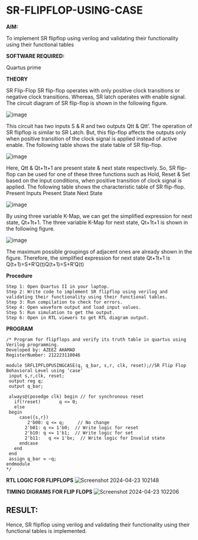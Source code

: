 # SR-FLIPFLOP-USING-CASE

**AIM:**

To implement  SR flipflop using verilog and validating their functionality using their functional tables

**SOFTWARE REQUIRED:**

Quartus prime

**THEORY**

SR Flip-Flop SR flip-flop operates with only positive clock transitions or negative clock transitions. Whereas, SR latch operates with enable signal. The circuit diagram of SR flip-flop is shown in the following figure.

![image](https://github.com/naavaneetha/SR-FLIPFLOP-USING-CASE/assets/154305477/0f710028-ad52-4d3e-9276-8714cf023a25)

 
This circuit has two inputs S & R and two outputs Qtt & Qtt’. The operation of SR flipflop is similar to SR Latch. But, this flip-flop affects the outputs only when positive transition of the clock signal is applied instead of active enable. The following table shows the state table of SR flip-flop.

![image](https://github.com/naavaneetha/SR-FLIPFLOP-USING-CASE/assets/154305477/dabfc4f4-87e3-4cbc-9472-f89ee1b5ed30)

 
Here, Qtt & Qt+1t+1 are present state & next state respectively. So, SR flip-flop can be used for one of these three functions such as Hold, Reset & Set based on the input conditions, when positive transition of clock signal is applied. The following table shows the characteristic table of SR flip-flop. Present Inputs Present State Next State

![image](https://github.com/naavaneetha/SR-FLIPFLOP-USING-CASE/assets/154305477/dd90d16c-aec5-4290-a586-e2346b1e9eb5)

 
By using three variable K-Map, we can get the simplified expression for next state, Qt+1t+1. The three variable K-Map for next state, Qt+1t+1 is shown in the following figure.

![image](https://github.com/naavaneetha/SR-FLIPFLOP-USING-CASE/assets/154305477/473efad6-d70b-4ca7-aeb7-898bbfca319f)

 
The maximum possible groupings of adjacent ones are already shown in the figure. Therefore, the simplified expression for next state Qt+1t+1 is Q(t+1)=S+R′Q(t)Q(t+1)=S+R′Q(t)

**Procedure**
```
Step 1: Open Quartus II in your laptop.
Step 2: Write code to implement SR flipflop using verilog and validating their functionality using their functional tables.
Step 3: Run compilation to check for errors.
Step 4: Open waveform output and load input values.
Step 5: Run simulation to get the output.
Step 6: Open in RTL viewers to get RTL diagram output.
```
**PROGRAM**
```
/* Program for flipflops and verify its truth table in quartus using Verilog programming.
Developed by: AZEEZ AHAMAD
RegisterNumber: 212223110046

module SRFLIPFLOPUSINGCASE(q, q_bar, s,r, clk, reset);//SR Flip Flop Behavioral Level using ‘case’ 
 input s,r,clk, reset;
 output reg q;
 output q_bar;

 always@(posedge clk) begin // for synchronous reset
   if(!reset)       q <= 0;
   else 
 begin
     case({s,r})       
        2'b00: q <= q;     // No change
       2'b01: q <= 1'b0;  // Write logic for reset
       2'b10: q <= 1'b1;  // Write logic for set
       2'b11:	q <= 1'bx;	// Write logic for Invalid state                      
     endcase
   end
 end
 assign q_bar = ~q;
endmodule
*/
```
**RTL LOGIC FOR FLIPFLOPS**
![Screenshot 2024-04-23 102148](https://github.com/23005672/SR-FLIPFLOP-USING-CASE/assets/138971519/e383f1f0-eafc-453e-98d4-28e343d7bc50)

**TIMING DIGRAMS FOR FLIP FLOPS**
![Screenshot 2024-04-23 102206](https://github.com/23005672/SR-FLIPFLOP-USING-CASE/assets/138971519/ccc91c13-243c-44d6-814c-7a9bd6d0cee7)

## RESULT:
Hence, SR flipflop using verilog and validating their functionality using their functional tables is implemented.
